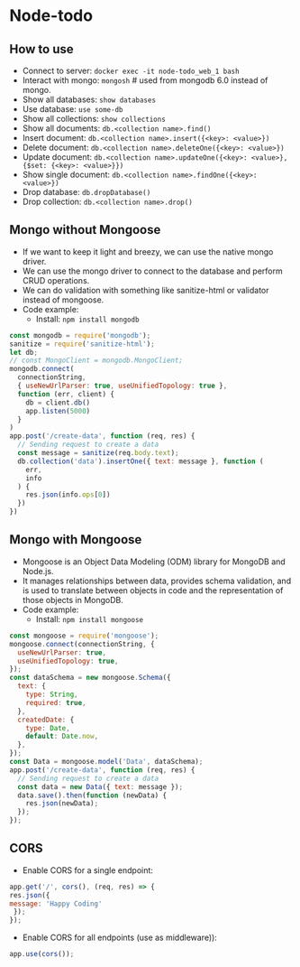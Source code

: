 # Node-todo

## How to use
- Connect to server: `docker exec -it node-todo_web_1 bash`
- Interact with mongo: `mongosh` # used from mongodb 6.0 instead of mongo.
- Show all databases: `show databases`
- Use database: `use some-db`
- Show all collections: `show collections`
- Show all documents: `db.<collection name>.find()`
- Insert document: `db.<collection name>.insert({<key>: <value>})`
- Delete document: `db.<collection name>.deleteOne({<key>: <value>})`
- Update document: `db.<collection name>.updateOne({<key>: <value>}, {$set: {<key>: <value>}})`
- Show single document: `db.<collection name>.findOne({<key>: <value>})`
- Drop database: `db.dropDatabase()`
- Drop collection: `db.<collection name>.drop()`

## Mongo without Mongoose
- If we want to keep it light and breezy, we can use the native mongo driver.
- We can use the mongo driver to connect to the database and perform CRUD operations.
- We can do validation with something like sanitize-html or validator instead of mongoose.
- Code example:
  - Install: `npm install mongodb`

```js
const mongodb = require('mongodb');
sanitize = require('sanitize-html');
let db;
// const MongoClient = mongodb.MongoClient;
mongodb.connect(
  connectionString,
  { useNewUrlParser: true, useUnifiedTopology: true },
  function (err, client) {
    db = client.db()
    app.listen(5000)
  }
)
app.post('/create-data', function (req, res) {
  // Sending request to create a data
  const message = sanitize(req.body.text);
  db.collection('data').insertOne({ text: message }, function (
    err,
    info
  ) {
    res.json(info.ops[0])
  })
})
```

## Mongo with Mongoose
- Mongoose is an Object Data Modeling (ODM) library for MongoDB and Node.js.
- It manages relationships between data, provides schema validation, and is used to translate between objects in code and the representation of those objects in MongoDB.
- Code example:
  - Install: `npm install mongoose`

```js
const mongoose = require('mongoose');
mongoose.connect(connectionString, {
  useNewUrlParser: true,
  useUnifiedTopology: true,
});
const dataSchema = new mongoose.Schema({
  text: {
    type: String,
    required: true,
  },
  createdDate: {
    type: Date,
    default: Date.now,
  },
});
const Data = mongoose.model('Data', dataSchema);
app.post('/create-data', function (req, res) {
  // Sending request to create a data
  const data = new Data({ text: message });
  data.save().then(function (newData) {
    res.json(newData);
  });
});
```

## CORS
- Enable CORS for a single endpoint:
```js 
app.get('/', cors(), (req, res) => {     
res.json({         
message: 'Happy Coding'    
 }); 
});
```
- Enable CORS for all endpoints (use as middleware)):
```js
app.use(cors());
```
